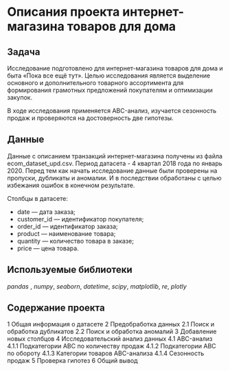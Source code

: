 # Описания проекта интернет-магазина товаров для дома

## Задача

Исследование подготовлено для интернет-магазина товаров для дома и быта «Пока все ещё тут». Целью исследования является выделение основного и дополнительного товарного ассортимента для формирования грамотных предложений покупателям и оптимизации закупок.

В ходе исследования применяется ABC-анализ, изучается сезонность продаж и проверяются на достоверность две гипотезы.

## Данные

Данные с описанием транзакций интернет-магазина получены из файла ecom_dataset_upd.csv. Период датасета - 4 квартал 2018 года по январь 2020. Перед тем как начать исследование данные были проверены на пропуски, дубликаты и аномалии. И в последствии обработаны с целью избежания ошибок в конечном результате.

Столбцы в датасете:

- date — дата заказа;
- customer_id — идентификатор покупателя;
- order_id — идентификатор заказа;
- product — наименование товара;
- quantity — количество товара в заказе;
- price — цена товара.

## Используемые библиотеки
*pandas* , *numpy*, *seaborn*, *datetime*, *scipy*, *matplotlib*, *re*, *plotly*

## Содержание проекта
1  Общая информация о датасете
2  Предобработка данных
  2.1  Поиск и обработка дубликатов
  2.2  Поиск и обработка аномалий
3  Добавление новых столбцов
4  Исследовательский анализ данных
  4.1  ABC-анализ
  4.1.1  Подкатегории ABC по количеству продаж
  4.1.2  Подкатегории ABC по обороту
  4.1.3  Категории товаров ABC-анализа
  4.1.4  Сезонность продаж
5  Проверка гипотез
6  Общий вывод
